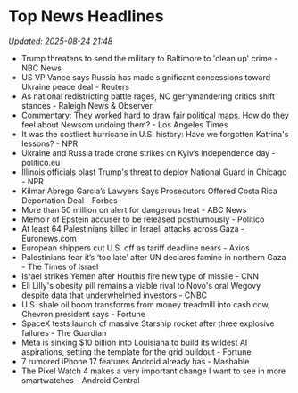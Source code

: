# Top News Headlines

_Updated: 2025-08-24 21:48_

- Trump threatens to send the military to Baltimore to 'clean up' crime - NBC News
- US VP Vance says Russia has made significant concessions toward Ukraine peace deal - Reuters
- As national redistricting battle rages, NC gerrymandering critics shift stances - Raleigh News & Observer
- Commentary: They worked hard to draw fair political maps. How do they feel about Newsom undoing them? - Los Angeles Times
- It was the costliest hurricane in U.S. history: Have we forgotten Katrina's lessons? - NPR
- Ukraine and Russia trade drone strikes on Kyiv’s independence day - politico.eu
- Illinois officials blast Trump's threat to deploy National Guard in Chicago - NPR
- Kilmar Abrego Garcia’s Lawyers Says Prosecutors Offered Costa Rica Deportation Deal - Forbes
- More than 50 million on alert for dangerous heat - ABC News
- Memoir of Epstein accuser to be released posthumously - Politico
- At least 64 Palestinians killed in Israeli attacks across Gaza - Euronews.com
- European shippers cut U.S. off as tariff deadline nears - Axios
- Palestinians fear it’s ‘too late’ after UN declares famine in northern Gaza - The Times of Israel
- Israel strikes Yemen after Houthis fire new type of missile - CNN
- Eli Lilly's obesity pill remains a viable rival to Novo's oral Wegovy despite data that underwhelmed investors - CNBC
- U.S. shale oil boom transforms from money treadmill into cash cow, Chevron president says - Fortune
- SpaceX tests launch of massive Starship rocket after three explosive failures - The Guardian
- Meta is sinking $10 billion into Louisiana to build its wildest AI aspirations, setting the template for the grid buildout - Fortune
- 7 rumored iPhone 17 features Android already has - Mashable
- The Pixel Watch 4 makes a very important change I want to see in more smartwatches - Android Central